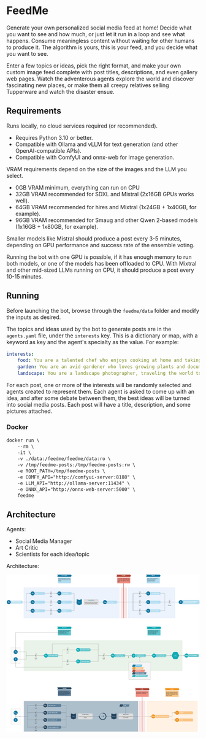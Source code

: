 # FeedMe

Generate your own personalized social media feed at home! Decide what you want to see and how much, or just let it run
in a loop and see what happens. Consume meaningless content without waiting for other humans to produce it. The
algorithm is yours, this is your feed, and you decide what you want to see.

Enter a few topics or ideas, pick the right format, and make your own custom image feed complete with post titles,
descriptions, and even gallery web pages. Watch the adventerous agents explore the world and discover fascinating new
places, or make them all creepy relatives selling Tupperware and watch the disaster ensue.

## Requirements

Runs locally, no cloud services required (or recommended).

- Requires Python 3.10 or better.
- Compatible with Ollama and vLLM for text generation (and other OpenAI-compatible APIs).
- Compatible with ComfyUI and onnx-web for image generation.

VRAM requirements depend on the size of the images and the LLM you select.

- 0GB VRAM minimum, everything can run on CPU
- 32GB VRAM recommended for SDXL and Mistral (2x16GB GPUs works well).
- 64GB VRAM recommended for hires and Mixtral (1x24GB + 1x40GB, for example).
- 96GB VRAM recommended for Smaug and other Qwen 2-based models (1x16GB + 1x80GB, for example).

Smaller models like Mistral should produce a post every 3-5 minutes, depending on GPU performance and success rate of
the ensemble voting.

Running the bot with one GPU is possible, if it has enough memory to run both models, or one of the models has been
offloaded to CPU. With Mixtral and other mid-sized LLMs running on CPU, it should produce a post every 10-15 minutes.

## Running

Before launching the bot, browse through the `feedme/data` folder and modify the inputs as desired.

The topics and ideas used by the bot to generate posts are in the `agents.yaml` file, under the `interests` key. This
is a dictionary or map, with a keyword as key and the agent's specialty as the value. For example:

```yaml
interests:
    food: You are a talented chef who enjoys cooking at home and taking pictures of beautifully-prepared meals.
    garden: You are an avid gardener who loves growing plants and documenting their progress with photographs.
    landscape: You are a landscape photographer, traveling the world to capture exotic vistas.
```

For each post, one or more of the interests will be randomly selected and agents created to represent them. Each agent
is asked to come up with an idea, and after some debate between them, the best ideas will be turned into social media
posts. Each post will have a title, description, and some pictures attached.

### Docker

```shell
docker run \
    --rm \
    -it \
    -v ./data:/feedme/feedme/data:ro \
    -v /tmp/feedme-posts:/tmp/feedme-posts:rw \
    -e ROOT_PATH=/tmp/feedme-posts \
    -e COMFY_API="http://comfyui-server:8188" \
    -e LLM_API="http://ollama-server:11434" \
    -e ONNX_API="http://onnx-web-server:5000" \
    feedme
```

## Architecture

Agents:

- Social Media Manager
- Art Critic
- Scientists for each idea/topic

Architecture:

![an infographic showing the feedme architecture](./docs/architecture.png)
